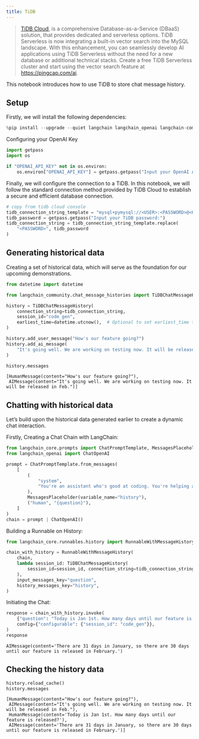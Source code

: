 ```yaml
---
title: TiDB
---
```


> [TiDB Cloud](https://www.pingcap.com/tidb-serverless/), is a comprehensive Database-as-a-Service (DBaaS) solution, that provides dedicated and serverless options. TiDB Serverless is now integrating a built-in vector search into the MySQL landscape. With this enhancement, you can seamlessly develop AI applications using TiDB Serverless without the need for a new database or additional technical stacks. Create a free TiDB Serverless cluster and start using the vector search feature at <https://pingcap.com/ai>.

This notebook introduces how to use TiDB to store chat message history.

## Setup

Firstly, we will install the following dependencies:

```python
%pip install --upgrade --quiet langchain langchain_openai langchain-community
```

Configuring your OpenAI Key

```python
import getpass
import os

if "OPENAI_API_KEY" not in os.environ:
    os.environ["OPENAI_API_KEY"] = getpass.getpass("Input your OpenAI API key:")
```

Finally, we will configure the connection to a TiDB. In this notebook, we will follow the standard connection method provided by TiDB Cloud to establish a secure and efficient database connection.

```python
# copy from tidb cloud console
tidb_connection_string_template = "mysql+pymysql://<USER>:<PASSWORD>@<HOST>:4000/<DB>?ssl_ca=/etc/ssl/cert.pem&ssl_verify_cert=true&ssl_verify_identity=true"
tidb_password = getpass.getpass("Input your TiDB password:")
tidb_connection_string = tidb_connection_string_template.replace(
    "<PASSWORD>", tidb_password
)
```

## Generating historical data

Creating a set of historical data, which will serve as the foundation for our upcoming demonstrations.

```python
from datetime import datetime

from langchain_community.chat_message_histories import TiDBChatMessageHistory

history = TiDBChatMessageHistory(
    connection_string=tidb_connection_string,
    session_id="code_gen",
    earliest_time=datetime.utcnow(),  # Optional to set earliest_time to load messages after this time point.
)

history.add_user_message("How's our feature going?")
history.add_ai_message(
    "It's going well. We are working on testing now. It will be released in Feb."
)
```

```python
history.messages
```

```output
[HumanMessage(content="How's our feature going?"),
 AIMessage(content="It's going well. We are working on testing now. It will be released in Feb.")]
```

## Chatting with historical data

Let’s build upon the historical data generated earlier to create a dynamic chat interaction.  

Firstly, Creating a Chat Chain with LangChain:

```python
from langchain_core.prompts import ChatPromptTemplate, MessagesPlaceholder
from langchain_openai import ChatOpenAI

prompt = ChatPromptTemplate.from_messages(
    [
        (
            "system",
            "You're an assistant who's good at coding. You're helping a startup build",
        ),
        MessagesPlaceholder(variable_name="history"),
        ("human", "{question}"),
    ]
)
chain = prompt | ChatOpenAI()
```

Building a Runnable on History:

```python
from langchain_core.runnables.history import RunnableWithMessageHistory

chain_with_history = RunnableWithMessageHistory(
    chain,
    lambda session_id: TiDBChatMessageHistory(
        session_id=session_id, connection_string=tidb_connection_string
    ),
    input_messages_key="question",
    history_messages_key="history",
)
```

Initiating the Chat:

```python
response = chain_with_history.invoke(
    {"question": "Today is Jan 1st. How many days until our feature is released?"},
    config={"configurable": {"session_id": "code_gen"}},
)
response
```

```output
AIMessage(content='There are 31 days in January, so there are 30 days until our feature is released in February.')
```

## Checking the history data

```python
history.reload_cache()
history.messages
```

```output
[HumanMessage(content="How's our feature going?"),
 AIMessage(content="It's going well. We are working on testing now. It will be released in Feb."),
 HumanMessage(content='Today is Jan 1st. How many days until our feature is released?'),
 AIMessage(content='There are 31 days in January, so there are 30 days until our feature is released in February.')]
```
